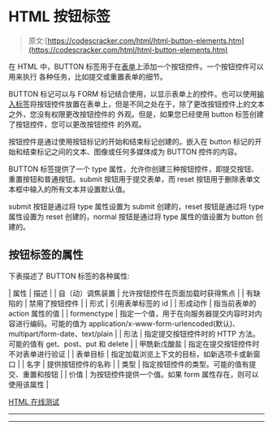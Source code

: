 # HTML 按钮标签

> 原文:[https://codescracker.com/html/html-button-elements.htm](https://codescracker.com/html/html-button-elements.htm)

在 HTML 中，BUTTON 标签用于在[表单](/html/html-forms.htm)上添加一个按钮控件。一个按钮控件可以用来执行 各种任务，比如提交或重置表单的细节。

BUTTON 标记可以与 FORM 标记结合使用，以显示表单上的控件。也可以使用[输入标签](/html/html-input-element-types.htm)将按钮控件放置在表单上，但是不同之处在于，除了更改按钮控件上的文本之外，您没有权限更改按钮控件的 外观。但是，如果您已经使用 button 标签创建了按钮控件，您可以更改按钮控件 的外观。

按钮控件是通过使用按钮标记的开始和结束标记创建的。嵌入在 button 标记的开始和结束标记之间的文本、图像或任何多媒体成为 BUTTON 控件的内容。

BUTTON 标签提供了一个 type 属性，允许你创建三种按钮控件，即提交按钮、重置按钮和普通按钮。submit 按钮用于提交表单，而 reset 按钮用于删除表单文本框中输入的所有文本并设置默认值。

submit 按钮是通过将 type 属性设置为 submit 创建的，reset 按钮是通过将 type 属性设置为 reset 创建的，normal 按钮是通过将 type 属性的值设置为 button 创建的。

## 按钮标签的属性

下表描述了 BUTTON 标签的各种属性:

| 属性 | 描述 |
| 自（动）调焦装置 | 允许按钮控件在页面加载时获得焦点 |
| 有缺陷的 | 禁用了按钮控件 |
| 形式 | 引用表单标签的 id |
| 形成动作 | 指当前表单的 action 属性的值 |
| formenctype | 指定一个值，用于在向服务器提交内容时对内容进行编码。可能的值为 application/x-www-form-urlencoded(默认)、multipart/form-date、text/plain |
| 形法 | 指定提交按钮控件时的 HTTP 方法。可能的值有 get、post、put 和 delete |
| 甲酰新戊酸盐 | 指定在提交按钮控件时不对表单进行验证 |
| 表单目标 | 指定加载浏览上下文的目标，如新选项卡或新窗口 |
| 名字 | 提供按钮控件的名称 |
| 类型 | 指定按钮控件的类型。可能的值有提交、重置和按钮 |
| 价值 | 为按钮控件提供一个值。如果 form 属性存在，则可以使用该属性 |

[HTML 在线测试](/exam/showtest.php?subid=4)

* * *

* * *